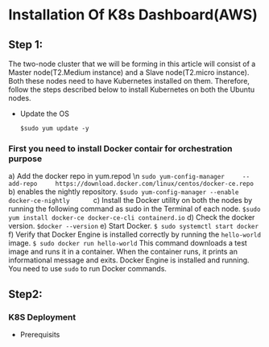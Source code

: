 
# Installation Of K8s Dashboard(AWS)

## Step 1: 
The two-node cluster that we will be forming in this article will consist of a
Master node(T2.Medium instance) and a Slave node(T2.micro instance). Both these nodes need to
have Kubernetes installed on them. Therefore, follow the steps described below to install
Kubernetes on both the Ubuntu nodes.

* Update the OS
   ```
   $sudo yum update -y       
   ```
### First you need to install Docker contair for orchestration purpose
   a) Add the docker repo in yum.repod \n
      ```
      sudo yum-config-manager     --add-repo     https://download.docker.com/linux/centos/docker-ce.repo     
      ```
   b) enables the nightly repository.
      ```
      $sudo yum-config-manager --enable docker-ce-nightly      
      ```
   c) Install the Docker utility on both the nodes by
      running the following command as sudo in the Terminal
      of each node.
      ```
      $sudo yum install docker-ce docker-ce-cli containerd.io
      ```
   d) Check the docker version.
      ```
      $docker --version
      ```
   e) Start Docker.
      ```
      $ sudo systemctl start docker
      ```
   f) Verify that Docker Engine is installed correctly by running the ```hello-world``` image.
      ```
      $ sudo docker run hello-world
      ```
      This command downloads a test image and runs it in a container. When the container runs, it prints an informational message and exits. Docker Engine is installed and             running.     You need to use ```sudo``` to run Docker commands.
## Step2:
### K8S Deployment
* Prerequisits


